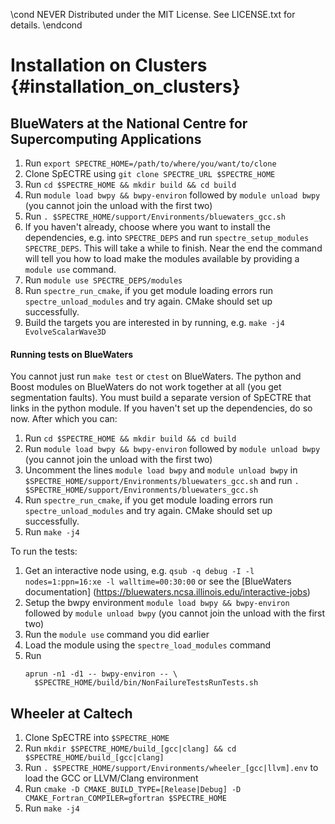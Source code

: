 \cond NEVER
Distributed under the MIT License.
See LICENSE.txt for details.
\endcond
# Installation on Clusters {#installation_on_clusters}

## BlueWaters at the National Centre for Supercomputing Applications

1. Run `export SPECTRE_HOME=/path/to/where/you/want/to/clone`
2. Clone SpECTRE using `git clone SPECTRE_URL $SPECTRE_HOME`
3. Run `cd $SPECTRE_HOME && mkdir build && cd build`
4. Run `module load bwpy && bwpy-environ` followed by `module unload bwpy` (you
   cannot join the unload with the first two)
5. Run `. $SPECTRE_HOME/support/Environments/bluewaters_gcc.sh`
6. If you haven't already, choose where you want to install the dependencies,
   e.g. into `SPECTRE_DEPS` and run `spectre_setup_modules SPECTRE_DEPS`. This
   will take a while to finish. Near the end the command will tell you how to
   load make the modules available by providing a `module use` command.
7. Run `module use SPECTRE_DEPS/modules`
8. Run `spectre_run_cmake`, if you get module loading errors run
   `spectre_unload_modules` and try again. CMake should set up successfully.
9. Build the targets you are interested in by running, e.g.
   `make -j4 EvolveScalarWave3D`

#### Running tests on BlueWaters

You cannot just run `make test` or `ctest` on BlueWaters. The python and Boost
modules on BlueWaters do not work together at all (you get segmentation faults).
You must build a separate version of SpECTRE that links in the python module.
If you haven't set up the dependencies, do so now. After which you can:
1. Run `cd $SPECTRE_HOME && mkdir build && cd build`
2. Run `module load bwpy && bwpy-environ` followed by `module unload bwpy` (you
   cannot join the unload with the first two)
3. Uncomment the lines `module load bwpy` and `module unload bwpy` in
   `$SPECTRE_HOME/support/Environments/bluewaters_gcc.sh` and run
   `. $SPECTRE_HOME/support/Environments/bluewaters_gcc.sh`
4. Run `spectre_run_cmake`, if you get module loading errors run
   `spectre_unload_modules` and try again. CMake should set up successfully.
5. Run `make -j4`

To run the tests:
1. Get an interactive node using, e.g. `qsub -q debug -I -l nodes=1:ppn=16:xe -l
   walltime=00:30:00` or see the [BlueWaters documentation]
   (https://bluewaters.ncsa.illinois.edu/interactive-jobs)
2. Setup the bwpy environment `module load bwpy && bwpy-environ` followed by
   `module unload bwpy` (you cannot join the unload with the first two)
3. Run the `module use` command you did earlier
4. Load the module using the `spectre_load_modules` command
5. Run
   ```
   aprun -n1 -d1 -- bwpy-environ -- \
     $SPECTRE_HOME/build/bin/NonFailureTestsRunTests.sh
   ```

## Wheeler at Caltech

1. Clone SpECTRE into `$SPECTRE_HOME`
2. Run
   `mkdir $SPECTRE_HOME/build_[gcc|clang] && cd $SPECTRE_HOME/build_[gcc|clang]`
3. Run `. $SPECTRE_HOME/support/Environments/wheeler_[gcc|llvm].env` to load
   the GCC or LLVM/Clang environment
4. Run `cmake -D CMAKE_BUILD_TYPE=[Release|Debug]
   -D CMAKE_Fortran_COMPILER=gfortran $SPECTRE_HOME`
5. Run `make -j4`
